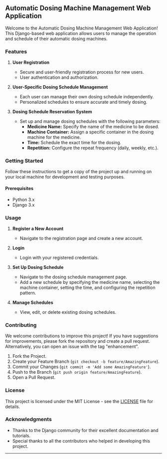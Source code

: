 ## Automatic Dosing Machine Management Web Application

Welcome to the Automatic Dosing Machine Management Web Application! This Django-based web application allows users to manage the operation and schedule of their automatic dosing machines.

### Features

1. **User Registration**
   - Secure and user-friendly registration process for new users.
   - User authentication and authorization.

2. **User-Specific Dosing Schedule Management**
   - Each user can manage their own dosing schedule independently.
   - Personalized schedules to ensure accurate and timely dosing.

3. **Dosing Schedule Reservation System**
   - Set up and manage dosing schedules with the following parameters:
     - **Medicine Name:** Specify the name of the medicine to be dosed.
     - **Machine Container:** Assign a specific container in the dosing machine for the medicine.
     - **Time:** Schedule the exact time for the dosing.
     - **Repetition:** Configure the repeat frequency (daily, weekly, etc.).

### Getting Started

Follow these instructions to get a copy of the project up and running on your local machine for development and testing purposes.

#### Prerequisites

- Python 3.x
- Django 3.x


### Usage

1. **Register a New Account**
   - Navigate to the registration page and create a new account.

2. **Login**
   - Login with your registered credentials.

3. **Set Up Dosing Schedule**
   - Navigate to the dosing schedule management page.
   - Add a new schedule by specifying the medicine name, selecting the machine container, setting the time, and configuring the repetition pattern.

4. **Manage Schedules**
   - View, edit, or delete existing dosing schedules.


### Contributing

We welcome contributions to improve this project! If you have suggestions for improvements, please fork the repository and create a pull request. Alternatively, you can open an issue with the tag "enhancement".

1. Fork the Project.
2. Create your Feature Branch (`git checkout -b feature/AmazingFeature`).
3. Commit your Changes (`git commit -m 'Add some AmazingFeature'`).
4. Push to the Branch (`git push origin feature/AmazingFeature`).
5. Open a Pull Request.

### License

This project is licensed under the MIT License - see the [LICENSE](LICENSE) file for details.

### Acknowledgments

- Thanks to the Django community for their excellent documentation and tutorials.
- Special thanks to all the contributors who helped in developing this project.

---
